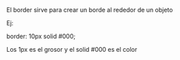 
El border sirve para  crear un borde al rededor de un objeto 

Ej:

border: 10px solid #000;    



Los 1px es el grosor y el solid #000 es el color